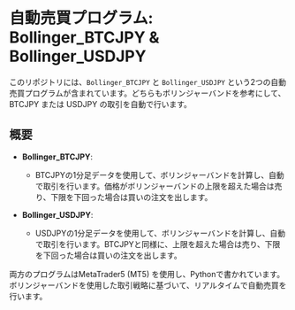 # 自動売買プログラム: Bollinger_BTCJPY & Bollinger_USDJPY

このリポジトリには、`Bollinger_BTCJPY` と `Bollinger_USDJPY` という2つの自動売買プログラムが含まれています。どちらもボリンジャーバンドを参考にして、BTCJPY または USDJPY の取引を自動で行います。

## 概要

- **Bollinger_BTCJPY**:
  - BTCJPYの1分足データを使用して、ボリンジャーバンドを計算し、自動で取引を行います。価格がボリンジャーバンドの上限を超えた場合は売り、下限を下回った場合は買いの注文を出します。

- **Bollinger_USDJPY**:
  - USDJPYの1分足データを使用して、ボリンジャーバンドを計算し、自動で取引を行います。BTCJPYと同様に、上限を超えた場合は売り、下限を下回った場合は買いの注文を出します。

両方のプログラムはMetaTrader5 (MT5) を使用し、Pythonで書かれています。ボリンジャーバンドを使用した取引戦略に基づいて、リアルタイムで自動売買を行います。
